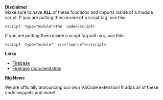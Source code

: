 **Disclaimer**  
Make sure to have **ALL** of these functions and imports inside of a module script.
If you are putting them inside of a script tag, use this:  

 `<script  type="module">The  code</script>`

If you are putting them inside a script tag with src, use this:  

 `<script  type="module"  src="source"></script>`

**Links**

 - [Firebase](https://firebase.google.com)
 - [Firebase documentation](https://firebase.google.com/docs)

**Big News**

We are officially announcing our own VSCode extension! It adds all of these code snippets and more!
